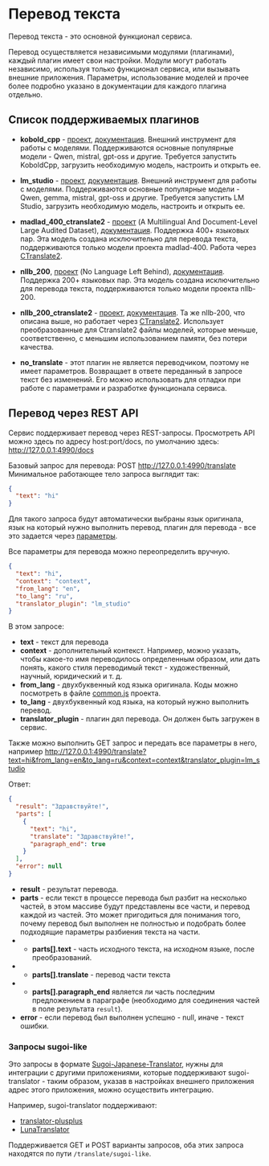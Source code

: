 # Перевод текста

Перевод текста - это основной функционал сервиса.

Перевод осуществляется независимыми модулями (плагинами), каждый плагин имеет свои настройки.
Модули могут работать независимо, используя только функционал сервиса, или вызывать внешние приложения.
Параметры, использование моделей и прочее более подробно указано в документации для каждого плагина отдельно.

## Список поддерживаемых плагинов

* **kobold_cpp** - [проект](https://github.com/LostRuins/koboldcpp), [документация](plugins-translate/kobold_cpp.md).
  Внешний инструмент для работы с моделями.
  Поддерживаются основные популярные модели - Qwen, mistral, gpt-oss и другие.
  Требуется запустить KoboldCpp, загрузить необходимую модель, настроить и открыть ее.


* **lm_studio** - [проект](https://github.com/LostRuins/koboldcpp), [документация](plugins-translate/lm_studio.md).
  Внешний инструмент для работы с моделями.
  Поддерживаются основные популярные модели - Qwen, gemma, mistral, gpt-oss и другие.
  Требуется запустить LM Studio, загрузить необходимую модель, настроить и открыть ее.


* **madlad_400_ctranslate2** - [проект](https://huggingface.co/docs/transformers/model_doc/madlad-400) (A Multilingual And Document-Level Large Audited Dataset),
  [документация](plugins-translate/madlad_400_ctranslate2.md). Поддержка 400+ языковых пар. Эта модель создана исключительно для перевода текста, поддерживаются только модели проекта madlad-400.
Работа через [CTranslate2](https://github.com/OpenNMT/CTranslate2).


* **nllb_200**, [проект](https://github.com/facebookresearch/fairseq/tree/nllb) (No Language Left Behind), [документация](plugins-translate/nllb_200.md).
  Поддержка 200+ языковых пар. Эта модель создана исключительно для перевода текста, поддерживаются только модели проекта nllb-200.


* **nllb_200_ctranslate2** - [проект](https://github.com/facebookresearch/fairseq/tree/nllb), [документация](plugins-translate/nllb_200.md).
  Та же nllb-200, что описана выше, но работает через [CTranslate2](https://github.com/OpenNMT/CTranslate2).
  Использует преобразованные для Ctranslate2 файлы моделей, которые меньше, соответственно, с меньшим использованием памяти, без потери качества.

* **no_translate** - этот плагин не является переводчиком, поэтому не имеет параметров.
Возвращает в ответе переданный в запросе текст без изменений.
Его можно использовать для отладки при работе с параметрами и разработке функционала сервиса.


## Перевод через REST API

Сервис поддерживает перевод через REST-запросы. Просмотреть API можно здесь по адресу host:port/docs,
по умолчанию здесь: http://127.0.0.1:4990/docs

Базовый запрос для перевода: POST http://127.0.0.1:4990/translate
Минимальное работающее тело запроса выглядит так:
```json
{
  "text": "hi"
}
```
Для такого запроса будут автоматически выбраны язык оригинала, язык на который нужно выполнить перевод,
плагин для перевода - все это задается через [параметры](options.md).

Все параметры для перевода можно переопределить вручную.
```json
{
  "text": "hi",
  "context": "context",
  "from_lang": "en",
  "to_lang": "ru",
  "translator_plugin": "lm_studio"
}
```
В этом запросе:
* **text** - текст для перевода
* **context** - дополнительный контекст. Например, можно указать, чтобы какое-то имя переводилось определенным образом,
  или дать понять, какого стиля переводимый текст - художественный, научный, юридический и т. д.
* **from_lang** - двухбуквенный код языка оригинала. Коды можно посмотреть в файле [common.js](../../static/common.js) проекта.
* **to_lang** - двухбуквенный код языка, на который нужно выполнить перевод.
* **translator_plugin** - плагин дял перевода. Он должен быть загружен в сервис.

Также можно выполнить GET запрос и передать все параметры в него, например
http://127.0.0.1:4990/translate?text=hi&from_lang=en&to_lang=ru&context=context&translator_plugin=lm_studio


Ответ:
```json
{
  "result": "Здравствуйте!",
  "parts": [
    {
      "text": "hi",
      "translate": "Здравствуйте!",
      "paragraph_end": true
    }
  ],
  "error": null
}
```
* **result** - результат перевода.
* **parts** - если текст в процессе перевода был разбит на несколько частей, в этом массиве будут представлены
  все части, и перевод каждой из частей. Это может пригодиться для понимания того, почему перевод был выполнен
  не полностью и подобрать более подходящие параметры разбиения текста на части.
* * **parts[].text** - часть исходного текста, на исходном языке, после преобразований.
* * **parts[].translate** - перевод части текста
* * **parts[].paragraph_end** является ли часть последним предложением в параграфе (необходимо для соединения частей в поле результата `result`).
* **error** - если перевод был выполнен успешно - null, иначе - текст ошибки.

### Запросы sugoi-like
Это запросы в формате [Sugoi-Japanese-Translator](https://github.com/leminhyen2/Sugoi-Japanese-Translator),
нужны для интеграции с другими приложениями, которые поддерживают sugoi-translator - таким образом, указав в настройках
внешнего приложения адрес этого приложения, можно осуществить интеграцию.

Например, sugoi-translator поддерживают:
* [translator-plusplus](https://dreamsavior.net/translator-plusplus/)
* [LunaTranslator](https://docs.lunatranslator.org/en/)

Поддерживается GET и POST варианты запросов, оба этих запроса находятся по пути `/translate/sugoi-like`.